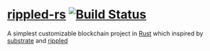 # [rippled-rs](https://github.com/zTgx/rippled-rs) [![Build Status](https://travis-ci.org/zTgx/rippled-rs.svg?branch=master)](https://travis-ci.org/zTgx/rippled-rs)   
A simplest customizable blockchain project in [Rust](https://www.rust-lang.org/) which inspired by [substrate](https://github.com/paritytech/substrate) and [rippled](https://github.com/ripple/rippled)  

